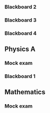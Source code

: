 
<div id="RAC_group-1"></div> 
<script src="pdfobject.js"></script>
<script>PDFObject.embed("/teaching/RAC/group-1.pdf", "#RAC_group-1");</script>
<style>
.pdfobject-container { height: 30rem; border: 1rem solid rgba(0,0,0,.1); }
</style>

<h3>
Blackboard 2
</h3>
<div id="RAC_group-2"></div> 
<script src="pdfobject.js"></script>
<script>PDFObject.embed("/teaching/RAC/group-2.pdf", "#RAC_group-2");</script>
<style>
.pdfobject-container { height: 30rem; border: 1rem solid rgba(0,0,0,.1); }
</style>

<h3>
Blackboard 3
</h3>
<div id="RAC_prep"></div> 
<script src="pdfobject.js"></script>
<script>PDFObject.embed("/teaching/RAC/prep.pdf", "#RAC_prep");</script>
<style>
.pdfobject-container { height: 30rem; border: 1rem solid rgba(0,0,0,.1); }
</style>

<h3>
Blackboard 4
</h3>
<div id="RAC_optical_depth"></div> 
<script src="pdfobject.js"></script>
<script>PDFObject.embed("/teaching/RAC/optical_depth.pdf", "#RAC_optical_depth");</script>
<style>
.pdfobject-container { height: 30rem; border: 1rem solid rgba(0,0,0,.1); }
</style>

<h2>
Physics A
</h2>

<h3>
Mock exam
</h3>
<div id="physics-A_mock"></div> 
<script src="pdfobject.js"></script>
<script>PDFObject.embed("/teaching/physics-A/mock.pdf", "#physics-A_mock");</script>
<style>
.pdfobject-container { height: 30rem; border: 1rem solid rgba(0,0,0,.1); }
</style>

<h3>
Blackboard 1
</h3>
<div id="physics-A_group-1"></div> 
<script src="pdfobject.js"></script>
<script>PDFObject.embed("/teaching/physics-A/group_1.pdf", "#physics-A_group-1");</script>
<style>
.pdfobject-container { height: 30rem; border: 1rem solid rgba(0,0,0,.1); }
</style>

<h2>
Mathematics
</h2>

<h3>
Mock exam
</h3>
<div id="maths_mock"></div> 
<script src="pdfobject.js"></script>
<script>PDFObject.embed("/teaching/maths/mock.pdf", "#maths_mock");</script>
<style>
.pdfobject-container { height: 30rem; border: 1rem solid rgba(0,0,0,.1); }
</style>
